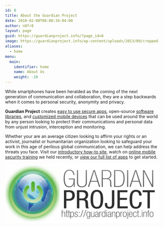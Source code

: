 ```yaml
---
id: 8
title: About the Guardian Project
date: 2010-02-08T06:08:34-04:00
author: n8fr8
layout: page
guid: https://guardianproject.info/?page_id=8
image: https://guardianproject.info/wp-content/uploads/2013/09/cropped-GP_logo+txt_hires_black_on_trans.png
aliases:
  - home
menu:
  main:
    identifier: home
    name: About Us
    weight: -10
---
```


While smartphones have been heralded as the coming of the next generation of communication and collaboration, they are a step backwards when it comes to personal security, anonymity and privacy.

**Guardian Project** creates [easy to use secure apps](apps), open-source [software libraries](code), and [customized mobile devices](contact) that can be used around the world by any person looking to protect their communications and personal data from unjust intrusion, interception and monitoring.

Whether your are an average citizen looking to affirm your rights or an activist, journalist or humanitarian organization looking to safeguard your work in this age of perilous global communication, we can help address the threats you face. Visit our [introductory how-to site](howto), watch on [online mobile security training](https://www.youtube.com/watch?v=KekYW8DhDkU) we held recently, or [view our full list of apps](apps) to get started.

<img src="GP_Logo_with_text.png"/>
